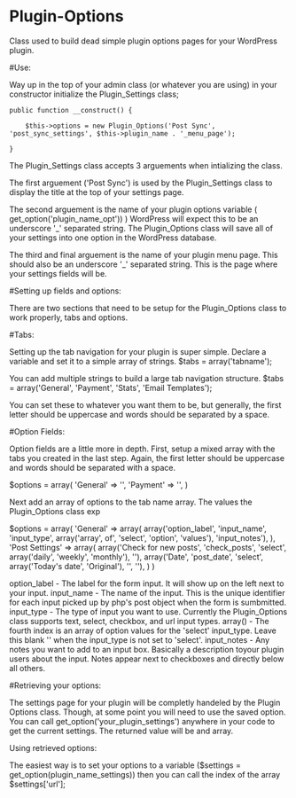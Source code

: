 # Plugin-Options
Class used to build dead simple plugin options pages for your WordPress plugin.

#Use:

Way up in the top of your admin class (or whatever you are using) in your constructor initialize the Plugin_Settings class;

    public function __construct() {

		$this->options = new Plugin_Options('Post Sync', 'post_sync_settings', $this->plugin_name . '_menu_page');

	}

The Plugin_Settings class accepts 3 arguements when intializing the class.

The first arguement ('Post Sync') is used by the Plugin_Settings class to display the title at the top of your settings page.

The second arguement is the name of your plugin options variable ( get_option('plugin_name_opt')) ) WordPress will expect this to be an underscore '_' separated string. The Plugin_Options class will save all of your settings into one option in the WordPress database.

The third and final arguement is the name of your plugin menu page. This should also be an underscore '_' separated string. This is the page where your settings fields will be.

#Setting up fields and options:

There are two sections that need to be setup for the Plugin_Options class to work properly, tabs and options.

#Tabs:

Setting up the tab navigation for your plugin is super simple. Declare a variable and set it to a simple array of strings.
$tabs = array('tabname');

You can add multiple strings to build a large tab navigation structure.
$tabs = array('General', 'Payment', 'Stats', 'Email Templates');

You can set these to whatever you want them to be, but generally, the first letter should be uppercase and words should be separated by a space.

#Option Fields:

Option fields are a little more in depth. First, setup a mixed array with the tabs you created in the last step. Again, the first letter should be uppercase and words should be separated with a space.

$options = array(
	'General' => '',
	'Payment' => '',
)

Next add an array of options to the tab name array. The values the Plugin_Options class exp

$options = array(
	'General' => array(
		array('option_label', 'input_name', 'input_type', array('array', of', 'select', 'option', 'values'), 'input_notes'),
	),
	'Post Settings' => array(
		array('Check for new posts', 'check_posts', 'select', array('daily', 'weekly', 'monthly'), ''),
		array('Date', 'post_date', 'select', array('Today\'s date', 'Original'), '', ''),
	)
)


option_label - The label for the form input. It will show up on the left next to your input.
input_name -  The name of the input. This is the unique identifier for each input picked up by php's post object when the form is sumbmitted.
input_type - The type of input you want to use. Currently the Plugin_Options class supports text, select, checkbox, and url input types.
array() - The fourth index is an array of option values for the 'select' input_type. Leave this blank '' when the input_type is not set to 'select'.
input_notes - Any notes you want to add to an input box. Basically a description toyour plugin users about the input. Notes appear next to checkboxes and directly below all others.


#Retrieving your options:

The settings page for your plugin will be completly handeled by the Plugin Options class. Though, at some point you will need 
to use the saved option. You can call get_option('your_plugin_settings') anywhere in your code to get the current settings. The returned value will be and array.

Using retrieved options:

The easiest way is to set your options to a variable ($settings = get_option(plugin_name_settings)) then you can call the index
of the array $settings['url'];
